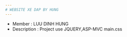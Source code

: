 ```yaml
---
# WEBSITE XE DAP BY HUNG
---
```

* Member : LUU DINH HUNG
* Description : Project use JQUERY,ASP-MVC 
main.css
